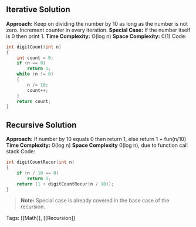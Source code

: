 ## Iterative Solution
**Approach:** Keep on dividing the number by 10 as long as the number is not zero. Increment counter in every iteration.
**Special Case:** If the number itself is 0 then print 1.
**Time Complexity:** O(log n)
**Space Complexity:** 0(1)
Code:
```cpp
int digitCount(int n)
{
    int count = 0;
    if (n == 0)
        return 1;
    while (n != 0)
    {
        n /= 10;
        count++;
    }
    return count;
}
```
## Recursive Solution
**Approach:** If number by 10 equals 0 then return 1, else return 1 + fun(n/10)
**Time Complexity:** 0(log n)
**Space Complexity** 0(log n), due to function call stack
Code:
```cpp
int digitCountRecur(int n)
{
    if (n / 10 == 0)
        return 1;
    return (1 + digitCountRecur(n / 10));
}
```
> **Note:** Special case is already covered in the base case of the recursion.

Tags: [[Math]], [[Recursion]]